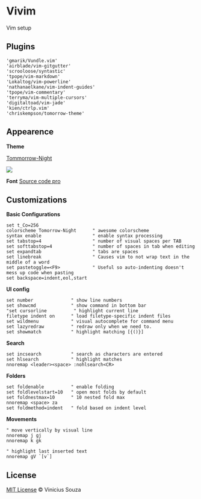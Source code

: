 # Vivim

Vim setup

## Plugins 

```
'gmarik/Vundle.vim'
'airblade/vim-gitgutter'
'scrooloose/syntastic'
'tpope/vim-markdown'
'Lokaltog/vim-powerline'
'nathanaelkane/vim-indent-guides'
'tpope/vim-commentary'
'terryma/vim-multiple-cursors'
'digitaltoad/vim-jade'
'kien/ctrlp.vim'
'chriskempson/tomorrow-theme'
```

## Appearence

__Theme__

[Tommorrow-Night](https://github.com/chriskempson/tomorrow-theme)

<img src="http://cl.ly/image/1K0g2F3G1X45/Screen%20Shot%202015-01-25%20at%204.36.51%20AM.png">

__Font__
[Source code pro](http://blog.typekit.com/2012/09/24/source-code-pro/)

## Customizations

__Basic Configurations__

```
set t_Co=256
colorscheme Tomorrow-Night      " awesome colorscheme
syntax enable                   " enable syntax processing
set tabstop=4                   " number of visual spaces per TAB
set softtabstop=4               " number of spaces in tab when editing
set expandtab                   " tabs are spaces
set linebreak                   " Causes vim to not wrap text in the middle of a word
set pastetoggle=<F9>            " Useful so auto-indenting doesn't mess up code when pasting
set backspace=indent,eol,start
```

__UI config__
```
set number              " show line numbers
set showcmd             " show command in bottom bar
"set cursorline          " highlight current line
filetype indent on      " load filetype-specific indent files
set wildmenu            " visual autocomplete for command menu
set lazyredraw          " redraw only when we need to.
set showmatch           " highlight matching [{()}]
```

__Search__
```
set incsearch           " search as characters are entered
set hlsearch            " highlight matches
nnoremap <leader><space> :nohlsearch<CR>
```

__Folders__
```
set foldenable          " enable folding
set foldlevelstart=10   " open most folds by default
set foldnestmax=10      " 10 nested fold max
nnoremap <space> za 
set foldmethod=indent   " fold based on indent level
```

__Movements__
```
" move vertically by visual line
nnoremap j gj
nnoremap k gk

" highlight last inserted text
nnoremap gV `[v`] 
```

## License

[MIT License](http://vsouza.mit-license.org/) © Vinicius Souza

